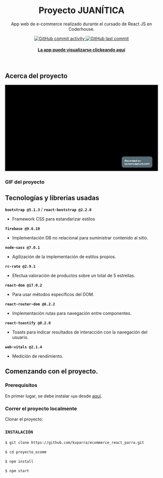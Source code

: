 <div align="center">
  
  <h1>Proyecto JUANÍTICA</h1>
  <p>
    App web de e-commerce realizado durante el cursado de React JS en Coderhouse.
  </p>
<!-- Badges -->
<p>
  <a href="https://github.com/kvparra/ecommerce_react_parra/commits">
    <img alt="GitHub commit activity" src="https://img.shields.io/github/commit-activity/m/kvparra/ecommerce_react_parra/master">
  </a>
  <a href="https://github.com/kvparra/ecommerce_react_parra/commits/master">
    <img alt="GitHub last commit" src="https://img.shields.io/github/last-commit/kvparra/ecommerce_react_parra/master" /> 
  </a>
  </a>
  
</p>
<h4>
    <a href="https://ecommerce-react-parra.vercel.app/">La app puede visualizarse clickeando aquí</a>
  </h4>
</div>

<br />

<!-- About the Project -->

## Acerca del proyecto

<!-- Screenshots -->
<div align="center"> 
  <img src="./src/juanitica2.gif" alt="Demo gif" />
</div>

### GIF del proyecto



<!-- Tech -->

## Tecnologías y librerías usadas
**`bootstrap @5.1.3`** / **`react-bootstrap @2.2.0`**
* Framework CSS para estandarizar estilos

**`firebase @9.6.10`**
* Implementación DB no relacional para suministrar contenido al sitio.

**`node-sass @7.0.1`**
* Agilización de la implementación de estilos propios.

**`rc-rate @2.9.1`**
* Efectua valoración de productos sobre un total de 5 estrellas.

**`react-dom @17.0.2`**
* Para usar métodos específicos del DOM.

**`react-router-dom @6.2.2`**
* Implementación rutas para navegación entre componentes.

**`react-toastify @8.2.0`**
* Toasts para indicar resultados de interacción con la navegación del usuario.

**`web-vitals @2.1.4`**
* Medición de rendimiento.

<!-- Getting Started -->

## Comenzando con el proyecto.

<!-- Prerequisites -->

### Prerequisitos


En primer lugar, se debe instalar `npm` desde [aquí](https://www.npmjs.com/).

<!-- Run Locally -->

### Correr el proyecto localmente

Clonar el proyecto: 

### `INSTALACIÓN`

`$ git clone https://github.com/kvparra/ecommerce_react_parra.git`

`$ cd proyecto_ecomm`

`$ npm install`

`$ npm start`



